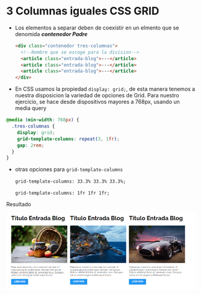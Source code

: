 # 3 Columnas iguales CSS GRID

- Los elementos a separar deben de coexistir en un elmento que se denomida _**contenedor Padre**_

  ```html
  <div class="contenedor tres-columnas">
    <!--Nombre que se escoge para la division-->
    <article class="entrada-blog">---</article>
    <article class="entrada-blog">---</article>
    <article class="entrada-blog">---</article>
  </div>
  ```

- En CSS usamos la propiedad `display: grid;`, de esta manera tenemos a nuestra disposicion la variedad de opciones de Grid. Para nuestro ejercicio, se hace desde dispositivos mayores a 768px, usando un media query

```css
@media (min-width: 768px) {
  .tres-columnas {
    display: grid;
    grid-template-columns: repeat(3, 1fr);
    gap: 2rem;
  }
}
```

- otras opciones para `grid-template-columns`

  `grid-template-columns: 33.3% 33.3% 33.3%;`

  `grid-template-columns: 1fr 1fr 1fr;`

Resultado

![3 columnas GRID](/patternDesign/examples/03-3columnas_iguales_css_grid/img/tres-columnas-grid.png)
